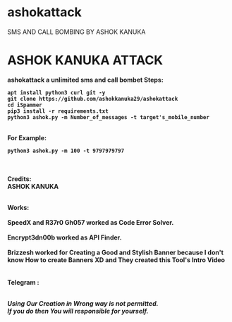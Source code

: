 # ashokattack
SMS AND CALL BOMBING BY ASHOK KANUKA 
# ASHOK KANUKA ATTACK 





<b> ashokattack a unlimited sms and call bombet
<b>Steps:</b><br>
```
apt install python3 curl git -y
git clone https://github.com/ashokkanuka29/ashokattack
cd iSpammer
pip3 install -r requirements.txt
python3 ashok.py -m Number_of_messages -t target's_mobile_number
```
<br>For Example:<br>

```
python3 ashok.py -m 100 -t 9797979797
```

<br><br>
<b>Credits:<br></b>
ASHOK KANUKA

<br>
<b>Works:<br></b>
<br>
SpeedX and R37r0 Gh057 worked as Code Error Solver.<br><br>
Encrypt3dn00b worked as API Finder.<br><br>
Brizzesh worked for Creating a Good and Stylish Banner because I don't know How to create Banners XD and They created this Tool's Intro Video<br><br>
<br>
<strong>Telegram : </strong><p></p>
<br>
<b><i>Using Our Creation in Wrong way is not permitted.<br>
If you do then You will responsible for yourself.</i></b>
